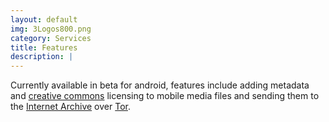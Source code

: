 ```yaml
---
layout: default
img: 3Logos800.png
category: Services
title: Features
description: |
---
```


Currently available in beta for android, features include adding metadata and <a href="http://creativecommons.org/"> creative commons</a> licensing to mobile media files and sending them to the <a href="http://archive.org">Internet Archive</a> over <a href="https://www.torproject.org/Tor">Tor</a>.





